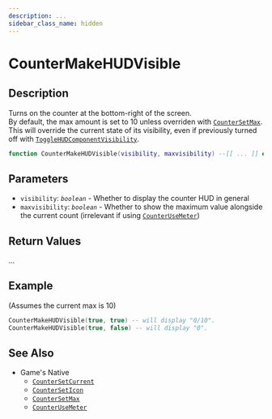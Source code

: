 ```yaml
---
description: ...
sidebar_class_name: hidden
---
```


# CounterMakeHUDVisible

## Description

Turns on the counter at the bottom-right of the screen.
<br/>By default, the max amount is set to 10 unless overriden with [`CounterSetMax`](https://bully-scripting.vercel.app/docs/game-reference/global-functions/CounterSetMax).
<br/>This will override the current state of its visibility, even if previously turned off with [`ToggleHUDComponentVisibility`](https://bully-scripting.vercel.app/docs/game-reference/global-functions/ToggleHUDComponentVisibility).

```lua
function CounterMakeHUDVisible(visibility, maxvisibility) --[[ ... ]] end
```

## Parameters

- `visibility`: _`boolean`_ - Whether to display the counter HUD in general
- `maxvisibility`: _`boolean`_ - Whether to show the maximum value alongside the current count (irrelevant if using [`CounterUseMeter`](https://bully-scripting.vercel.app/docs/game-reference/global-functions/CounterUseMeter))

## Return Values

...

## Example

(Assumes the current max is 10)

```lua
CounterMakeHUDVisible(true, true) -- will display "0/10".
CounterMakeHUDVisible(true, false) -- will display "0".
```

## See Also

- Game's Native
  - [`CounterSetCurrent`](https://bully-scripting.vercel.app/docs/game-reference/global-functions/CounterSetCurrent)
  - [`CounterSetIcon`](https://bully-scripting.vercel.app/docs/game-reference/global-functions/CounterSetIcon)
  - [`CounterSetMax`](https://bully-scripting.vercel.app/docs/game-reference/global-functions/CounterSetMax)
  - [`CounterUseMeter`](https://bully-scripting.vercel.app/docs/game-reference/global-functions/CounterUseMeter)